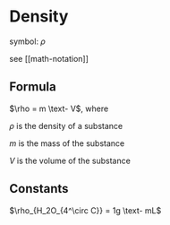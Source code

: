 # Density

symbol: $\rho$

see [[math-notation]]

## Formula

$\rho = m \text- V$, where

$\rho$ is the density of a substance

$m$ is the mass of the substance

$V$ is the volume of the substance

## Constants

$\rho_{H_2O_{4^\circ C}} = 1g \text- mL$
